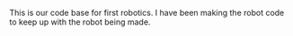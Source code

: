 This is our code base for first robotics. I have been making the robot code to keep up with the robot being made.
